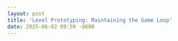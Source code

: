 ```yaml
---
layout: post
title: 'Level Prototyping: Maintaining the Game Loop'
date: 2025-06-02 09:59 -0600
---
```

